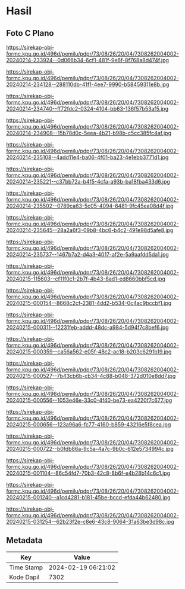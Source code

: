 # Hasil

## Foto C Plano

https://sirekap-obj-formc.kpu.go.id/496d/pemilu/pdpr/73/08/26/20/04/7308262004002-20240214-233924--0d066b34-6cf1-481f-9e6f-8f768a8d474f.jpg

https://sirekap-obj-formc.kpu.go.id/496d/pemilu/pdpr/73/08/26/20/04/7308262004002-20240214-234128--288110db-41f1-4ee7-9990-b58459311e8b.jpg

https://sirekap-obj-formc.kpu.go.id/496d/pemilu/pdpr/73/08/26/20/04/7308262004002-20240214-234740--ff72fdc2-0324-4104-bb63-136f57b53af5.jpg

https://sirekap-obj-formc.kpu.go.id/496d/pemilu/pdpr/73/08/26/20/04/7308262004002-20240214-234908--15b78d0c-5eea-4b21-b98b-c5cc385fc4af.jpg

https://sirekap-obj-formc.kpu.go.id/496d/pemilu/pdpr/73/08/26/20/04/7308262004002-20240214-235108--4add11e4-ba06-4f01-ba23-4e1ebb3771d1.jpg

https://sirekap-obj-formc.kpu.go.id/496d/pemilu/pdpr/73/08/26/20/04/7308262004002-20240214-235221--c37bb72a-b4f5-4cfa-a93b-ba18fba433d6.jpg

https://sirekap-obj-formc.kpu.go.id/496d/pemilu/pdpr/73/08/26/20/04/7308262004002-20240214-235502--0789ca63-5c05-4094-8481-9fc45ea08d4f.jpg

https://sirekap-obj-formc.kpu.go.id/496d/pemilu/pdpr/73/08/26/20/04/7308262004002-20240214-235645--28a2a6f3-09b8-4bc6-b4c2-491e98d5afe8.jpg

https://sirekap-obj-formc.kpu.go.id/496d/pemilu/pdpr/73/08/26/20/04/7308262004002-20240214-235737--1467b7a2-d4a3-4017-af2e-5a9aafdd5da1.jpg

https://sirekap-obj-formc.kpu.go.id/496d/pemilu/pdpr/73/08/26/20/04/7308262004002-20240215-115603--cf11f0c1-2b7f-4b43-8ad1-ed8660bbf5cd.jpg

https://sirekap-obj-formc.kpu.go.id/496d/pemilu/pdpr/73/08/26/20/04/7308262004002-20240215-000154--8668c2cf-2381-4dd2-b534-0c4ac9bccbf1.jpg

https://sirekap-obj-formc.kpu.go.id/496d/pemilu/pdpr/73/08/26/20/04/7308262004002-20240215-000311--12231feb-addd-48dc-a984-5d94f7c8bef6.jpg

https://sirekap-obj-formc.kpu.go.id/496d/pemilu/pdpr/73/08/26/20/04/7308262004002-20240215-000359--ca56a562-e05f-48c2-ac18-b203c6291b19.jpg

https://sirekap-obj-formc.kpu.go.id/496d/pemilu/pdpr/73/08/26/20/04/7308262004002-20240215-000527--7b43cb6b-cb34-4c88-b048-372d010e8dd7.jpg

https://sirekap-obj-formc.kpu.go.id/496d/pemilu/pdpr/73/08/26/20/04/7308262004002-20240215-000556--1053e46e-33c0-4f40-be73-ea4220f7c677.jpg

https://sirekap-obj-formc.kpu.go.id/496d/pemilu/pdpr/73/08/26/20/04/7308262004002-20240215-000656--123a96a6-fc77-4160-b859-43216e5f8cea.jpg

https://sirekap-obj-formc.kpu.go.id/496d/pemilu/pdpr/73/08/26/20/04/7308262004002-20240215-000722--b0fdb86a-9c5a-4a7c-9b0c-612e5734994c.jpg

https://sirekap-obj-formc.kpu.go.id/496d/pemilu/pdpr/73/08/26/20/04/7308262004002-20240215-001104--86c54fd7-70b3-42c8-8b6f-e4b28b14c6c1.jpg

https://sirekap-obj-formc.kpu.go.id/496d/pemilu/pdpr/73/08/26/20/04/7308262004002-20240215-001240--a1cd4281-b181-45be-bccd-efda44b62480.jpg

https://sirekap-obj-formc.kpu.go.id/496d/pemilu/pdpr/73/08/26/20/04/7308262004002-20240215-031254--62b23f2e-c8e6-43c8-9064-31a63be3d98c.jpg


## Metadata

| Key        | Value               |
| ---------- | ------------------- |
| Time Stamp | 2024-02-19 06:21:02 |
| Kode Dapil | 7302                |



